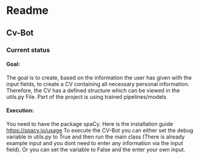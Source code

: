 # Readme
## Cv-Bot

### Current status
#### Goal:

The goal is to create, based on the information the user has given with the input fields, to create a CV containing all 
necessary personal information. Therefore, the CV has a defined structure which can be viewed in the utils.py File.
Part of the project is using trained pipelines/models

#### Execution: 
You need to have the package spaCy. Here is the installation guide https://spacy.io/usage 
To execute the CV-Bot you can either set the debug variable in utils.py to True and then run the main class (There is already example input and you dont need to enter any information via the input field). 
Or you can set the variable to False and the enter your own input. 
